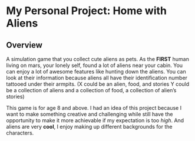 # My Personal Project: Home with Aliens

## Overview

A simulation game that you collect cute aliens as pets. As the **FIRST** human living on mars, your lonely self, found a lot of aliens near your cabin. You can enjoy a lot of awesome features like hunting down the aliens. You can look at their information because aliens all have their identification number tattooed under their armpits. (X could be an alien, food, and stories Y could be a collection of aliens and a collection of food, a collection of alien’s stories)

This game is for age 8 and above. I had an idea of this project because I want to make something creative and challenging while still have the opportunity to make it more achievable if my expectation is too *high*. And aliens are very **cool**, I enjoy making up different backgrounds for the characters.